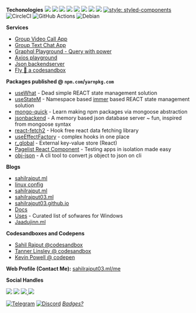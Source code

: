 **Techonologies**
<img src="https://img.shields.io/badge/react%20-%2320232a.svg?&style=for-the-badge&logo=react&logoColor=%2361DAFB"/> <img src="https://img.shields.io/badge/react_native%20-%2320232a.svg?&style=for-the-badge&logo=react&logoColor=%2361DAFB"/>
<img src="https://img.shields.io/badge/express.js%20-%23404d59.svg?&style=for-the-badge"/>
<img src="https://img.shields.io/badge/material%20ui%20-%230081CB.svg?&style=for-the-badge&logo=material-ui&logoColor=white"/>
<img src="https://img.shields.io/badge/git%20-%23F05033.svg?&style=for-the-badge&logo=git&logoColor=white"/>
<img src="https://img.shields.io/badge/vercel%20-%23000000.svg?&style=for-the-badge&logo=vercel&logoColor=white"/>
<img src ="https://img.shields.io/badge/MongoDB-%234ea94b.svg?&style=for-the-badge&logo=mongodb&logoColor=white"/>
<img src="https://img.shields.io/badge/docker%20-%230db7ed.svg?&style=for-the-badge&logo=docker&logoColor=white"/> [![style: styled-components](https://img.shields.io/badge/style-%F0%9F%92%85%20styled--components-orange.svg?colorB=daa357&colorA=db748e)](https://github.com/styled-components/styled-components)
<img alt="CircleCI" src="https://img.shields.io/badge/CIRCLECI%20-%23161616.svg?&style=for-the-badge&logo=circleci&logoColor=white"/>
<img alt="GitHub Actions" src="https://img.shields.io/badge/github%20actions%20-%232671E5.svg?&style=for-the-badge&logo=github%20actions&logoColor=white"/>
<img alt="Debian" src="https://img.shields.io/badge/Debian-D70A53?style=for-the-badge&logo=debian&logoColor=white" />

**Services**

- [Group Video Call App](https://letsjoin.ml/)
- [Group Text Chat App](https://elegant-chat-app.herokuapp.com/)
- [Graphql Playground - Query with power](https://abstraction.ml)
- [Axios playground](http://axiosplayground.ml/)
- [Json backendserver](https://jsonbackendserver.herokuapp.com/)
- [Fly 🚀︎ a codesandbox](https://flycodesandbox.netlify.app/)

**Packages published @ `npm.com`/`yarnpkg.com`**

- [useWhat](https://www.npmjs.com/package/usewhat) - Dead simple REACT state management solution
- [useStateM](https://www.npmjs.com/package/usestatem) - Namespace based [immer](https://immerjs.github.io/immer/) based REACT state management solution
- [mongo-quick](https://www.npmjs.com/package/mongo-quick) - Learn making npm packages via mongoose abstraction
- [jsonbackend](https://www.npmjs.com/package/jsonbackend) - A memory based json database server ~ fun, inspired from mongoose syntax
- [react-fetch2](https://www.npmjs.com/package/react-fetch2) - Hook free react data fetching library
- [useEffectFactory](https://www.npmjs.com/package/useeffect-factory) - complex hooks in one place
- [r_global](http://npmjs.org/package/r_global) - External key-value store (React)
- [Pagelist React Component](https://www.npmjs.com/package/pagelist-react) - Testing apps in isolation made easy
- [obj-json](https://www.npmjs.com/package/obj-json) - A cli tool to convert js object to json on cli

**Blogs**

- [sahilrajput.ml](https://sahilrajput03.ml/)
- [linux config](https://github.com/sahilrajput03/config/)
- [sahilrajput.ml](https://sahilrajput.ml)
- [sahilrajput03.ml](https://sahilrajput03.ml)
- [sahilrajput03.github.io](https://sahilrajput03.github.io/)
- [Docs](https://sahilrajput03.github.io/docs)
- [Uses](https://sahilrajput03.github.io/uses) - Curated list of sofwares for Windows
- [Jaadujinn.ml](https://jaadujinn.ml)

**Codesandboxes and Codepens**

- [Sahil Rajput @codesandbox](https://codesandbox.io/u/sahilrajput03)
- [Tanner Linsley @ codesandbox](https://codesandbox.io/u/tannerlinsley/sandboxes)
- [Kevin Powell @ codepen](https://codepen.io/kevinpowell)

**Web Profile (Contact Me):** [sahilrajput03.ml/me](https://sahilrajput03.ml/me/)

**Social Handles**

[<img src="https://img.shields.io/badge/github%20-%23121011.svg?&style=for-the-badge&logo=github&logoColor=white"/>](https://github.com/sahilrajput03)
[<img src="https://img.shields.io/badge/@freakstarrocks%20-%231DA1F2.svg?&style=for-the-badge&logo=Twitter&logoColor=white"/>](https://twitter.com/freakstarrocks)
[<img src="https://img.shields.io/badge/sahilrajputfreakstar%20-%23FF0000.svg?&style=for-the-badge&logo=YouTube&logoColor=white"/> ](https://www.youtube.com/user/sahilrajputfreakstar/playlists)
[<img src="https://img.shields.io/badge/linkedin%20-%230077B5.svg?&style=for-the-badge&logo=linkedin&logoColor=white"/>](https://www.linkedin.com/in/sahilrajput03/)

[<img alt="Telegram" src="https://img.shields.io/badge/Telegram-2CA5E0?style=for-the-badge&logo=telegram&logoColor=white" />](https://t.me/sahilrajput03)
[<img alt="Discord" src="https://img.shields.io/badge/sahilrajput03%234631%20-%237289DA.svg?&style=for-the-badge&logo=discord&logoColor=white" />](#)
<i>[Badges?](https://github.com/Ileriayo/markdown-badges)</i>
